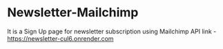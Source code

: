 # Newsletter-Mailchimp
It is a Sign Up page for newsletter subscription using Mailchimp API
link - https://newsletter-cul6.onrender.com

